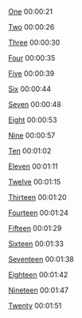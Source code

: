 [One](https://www.youtube.com/watch?v=Exa-FZ1CksI#t=00h00m21s)
00:00:21

[Two](https://www.youtube.com/watch?v=Exa-FZ1CksI#t=00h00m26s)
00:00:26

[Three](https://www.youtube.com/watch?v=Exa-FZ1CksI#t=00h00m30s)
00:00:30

[Four](https://www.youtube.com/watch?v=Exa-FZ1CksI#t=00h00m35s)
00:00:35

[Five](https://www.youtube.com/watch?v=Exa-FZ1CksI#t=00h00m39s)
00:00:39

[Six](https://www.youtube.com/watch?v=Exa-FZ1CksI#t=00h00m44s)
00:00:44

[Seven](https://www.youtube.com/watch?v=Exa-FZ1CksI#t=00h00m48s)
00:00:48

[Eight](https://www.youtube.com/watch?v=Exa-FZ1CksI#t=00h00m53s)
00:00:53

[Nine](https://www.youtube.com/watch?v=Exa-FZ1CksI#t=00h00m57s)
00:00:57

[Ten](https://www.youtube.com/watch?v=Exa-FZ1CksI#t=00h01m02s)
00:01:02

[Eleven](https://www.youtube.com/watch?v=Exa-FZ1CksI#t=00h01m11s)
00:01:11

[Twelve](https://www.youtube.com/watch?v=Exa-FZ1CksI#t=00h01m15s)
00:01:15

[Thirteen](https://www.youtube.com/watch?v=Exa-FZ1CksI#t=00h01m20s)
00:01:20

[Fourteen](https://www.youtube.com/watch?v=Exa-FZ1CksI#t=00h01m24s)
00:01:24

[Fifteen](https://www.youtube.com/watch?v=Exa-FZ1CksI#t=00h01m29s)
00:01:29

[Sixteen](https://www.youtube.com/watch?v=Exa-FZ1CksI#t=00h01m33s)
00:01:33

[Seventeen](https://www.youtube.com/watch?v=Exa-FZ1CksI#t=00h01m38s)
00:01:38

[Eighteen](https://www.youtube.com/watch?v=Exa-FZ1CksI#t=00h01m42s)
00:01:42

[Nineteen](https://www.youtube.com/watch?v=Exa-FZ1CksI#t=00h01m47s)
00:01:47

[Twenty](https://www.youtube.com/watch?v=Exa-FZ1CksI#t=00h01m51s)
00:01:51

